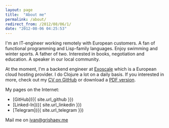 ```yaml
---
layout: page
title:  "About me"
permalink: /about/
redirect_from: /2012/08/06/1/
date: "2012-08-06 04:25:53"
---
```


I'm an IT-engineer working remotely with European customers. A fan of functional
programming and Lisp-family languages. Enjoy swimming and winter sports. A
father of two. Interested in books, negotiation and education. A speaker in our
local community.

[exo]: https://www.exoscale.com/
[cv]: https://github.com/igrishaev/CV
[cv-pdf]: https://github.com/igrishaev/CV/raw/master/Ivan_Grishaev_CV.pdf

At the moment, I'm a backend engineer at [Exoscale][exo] which is a European
cloud hosting provider. I do Clojure a lot on a daily basis. If you interested
in more, check out my [CV on GitHub][cv] or download a [PDF version][cv-pdf].

My pages on the Internet:

- [GitHub]({{ site.url_github }})
- [Linked-In]({{ site.url_linkedin }})
- [Telegram]({{ site.url_telegram }})

Mail me on [ivan@grishaev.me](mailto:ivan@grishaev.me)
